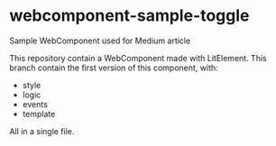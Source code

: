 # webcomponent-sample-toggle
Sample WebComponent used for Medium article

This repository contain a WebComponent made with LitElement.
This branch contain the first version of this component, with:
- style
- logic
- events
- template

All in a single file.